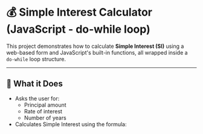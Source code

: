 # 💰 Simple Interest Calculator (JavaScript - do-while loop)

This project demonstrates how to calculate **Simple Interest (SI)** using a web-based form and JavaScript's built-in functions, all wrapped inside a `do-while` loop structure.

---

## 🧠 What it Does

- Asks the user for:
  - Principal amount
  - Rate of interest
  - Number of years
- Calculates Simple Interest using the formula:  

